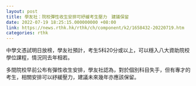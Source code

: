 ```yaml
---
layout: post
title: 學友社：院校彈性收生安排可紓緩考生壓力　建議保留
date: 2022-07-19 18:25:15.000000000 +08:00
link: https://news.rthk.hk/rthk/ch/component/k2/1658432-20220719.htm
categories: rthk
---
```


中學文憑試明日放榜，學友社預計，考生5科20分或以上，可以穩入八大資助院校學位課程，情況同去年相若。

多間院校早前公布有彈性收生安排，學友社認為，對於個別科目失手，但有專才的考生，相關安排可以紓緩壓力，建議未來幾年亦應該保留。
